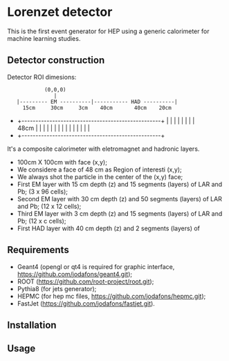 # Lorenzet detector

This is the first event generator for HEP using a generic calorimeter for machine
learning studies.



## Detector construction

Detector ROI dimesions:

                (0,0,0)
                   |
       |--------- EM ----------|----------- HAD ----------|
         15cm     30cm     3cm    40cm       40cm    20cm
  +    +--------------------------------------------------+
  |    |      |           |    |         |         |      |   
 48cm  |      |           |    |         |         |      |
  |    |      |           |    |         |         |      |
  +    +--------------------------------------------------+


It's a composite calorimeter with eletromagnet and hadronic layers. 

- 100cm X 100cm with face (x,y);
- We considere a face of 48 cm as Region of interesti (x,y);
- We always shot the particle in the center of the (x,y) face;
- First EM layer with 15 cm depth (z) and 15 segments (layers) of LAR and Pb; (3 x 96 cells);
- Second EM layer with 30 cm depth (z) and 50 segments (layers) of LAR and Pb; (12 x 12 cells);
- Third EM layer with 3 cm depth (z) and 15 segments (layers) of LAR and Pb; (12 x c cells);
- First HAD layer with 40 cm depth (z) and 2 segments (layers) of 


## Requirements

- Geant4 (opengl or qt4 is required for graphic interface, https://github.com/jodafons/geant4.git);
- ROOT (https://github.com/root-project/root.git);
- Pythia8 (for jets generator);
- HEPMC (for hep mc files, https://github.com/jodafons/hepmc.git);
- FastJet (https://github.com/jodafons/fastjet.git).


## Installation



## Usage




